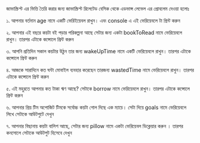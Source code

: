 জাভাস্ক্রিপ্ট এর ভিত্তি তৈরি করার জন্য জাভাস্ক্রিপ্ট রিলেটেড বেসিক থেকে এডভান্স লেভেল এর প্রোবলেম দেওয়া হলোঃ

১. আপনার বর্তমান age নামে একটি ভেরিইয়েবল রাখুন। এবং console এ এই ভেরিয়েবলে টা প্রিন্ট করুন

২. আপনার এই বছরে কয়টা বই পড়ার পরিকল্পনা আছে সেটার জন্য একটা bookToRead নামে ভেরিয়েবলে রাখুন। তারপর এটাকে কন্সোলে প্রিন্ট করুন

৩. আপনি প্রতিদিন সকাল কয়টার উঠুন তার জন্য wakeUpTime নামে একটি ভেরিয়েবলে রাখুন। তারপর এটাকে কন্সোলে প্রিন্ট করুন

৪. আজকে সারাদিনে কত ঘন্টা মোবাইল ব্যবহার করেছেন তারজন্য wastedTime নামে ভেরিয়েবলে রাখুন। তারপর এটাকে কন্সোলে প্রিন্ট করুন

৫. এই মহুরতে আপনার কত টাকা ঋণ আছে? সেটাকে borrow নামে ভেরিয়েবলে রাখুন। তারপর এটাকে কন্সোলে প্রিন্ট করুন

৬. আপনার প্রিয় টিম অপোজিট টিমকে সর্বোচ্চ কয়টা গোল দিছে এক ম্যাচে। সেটা দিয়ে goals নামে ভেরিয়েবলে লিখে সেটাকে আউটপুটে দেখুন

৭. আপনার বিছানায় কয়টা বালিশ আছে, সেটার জন্য pillow নামে একটা ভেরিয়েবল ডিক্লেয়ার করুন । তারপর কনসোলে সেটাকে আউটপুট হিসেবে দেখুন
